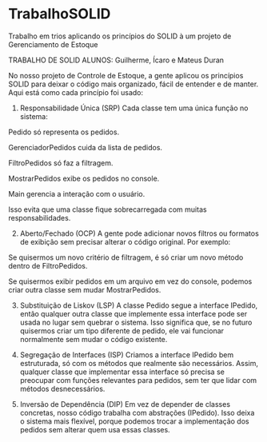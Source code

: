 # TrabalhoSOLID
Trabalho em trios aplicando os princípios do SOLID à um projeto de Gerenciamento de Estoque

TRABALHO DE SOLID
ALUNOS: Guilherme, Ícaro e Mateus Duran

No nosso projeto de Controle de Estoque, a gente aplicou os princípios SOLID para deixar o código mais organizado, fácil de entender e de manter. Aqui está como cada princípio foi usado:

1. Responsabilidade Única (SRP)
Cada classe tem uma única função no sistema:

Pedido só representa os pedidos.

GerenciadorPedidos cuida da lista de pedidos.

FiltroPedidos só faz a filtragem.

MostrarPedidos exibe os pedidos no console.

Main gerencia a interação com o usuário.

Isso evita que uma classe fique sobrecarregada com muitas responsabilidades.

2. Aberto/Fechado (OCP)
A gente pode adicionar novos filtros ou formatos de exibição sem precisar alterar o código original. Por exemplo:

Se quisermos um novo critério de filtragem, é só criar um novo método dentro de FiltroPedidos.

Se quisermos exibir pedidos em um arquivo em vez do console, podemos criar outra classe sem mudar MostrarPedidos.

3. Substituição de Liskov (LSP)
A classe Pedido segue a interface IPedido, então qualquer outra classe que implemente essa interface pode ser usada no lugar sem quebrar o sistema. Isso significa que, se no futuro quisermos criar um tipo diferente de pedido, ele vai funcionar normalmente sem mudar o código existente.

4. Segregação de Interfaces (ISP)
Criamos a interface IPedido bem estruturada, só com os métodos que realmente são necessários. Assim, qualquer classe que implementar essa interface só precisa se preocupar com funções relevantes para pedidos, sem ter que lidar com métodos desnecessários.

5. Inversão de Dependência (DIP)
Em vez de depender de classes concretas, nosso código trabalha com abstrações (IPedido). Isso deixa o sistema mais flexível, porque podemos trocar a implementação dos pedidos sem alterar quem usa essas classes.
